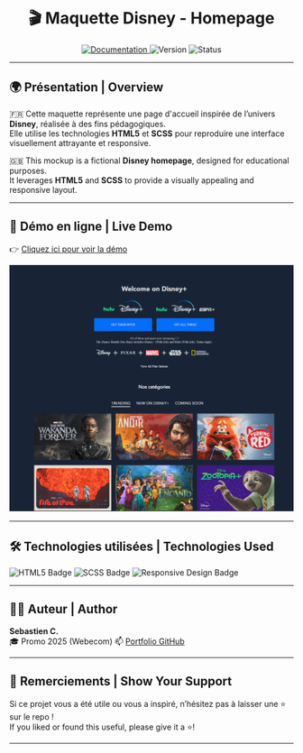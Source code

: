 <h1 align="center">🎬 Maquette Disney - Homepage</h1>

<p align="center">
  <a href="https://sass-lang.com/documentation/syntax/" target="_blank">
    <img alt="Documentation" src="https://img.shields.io/badge/documentation-yes-brightgreen.svg" />
  </a>
  <img alt="Version" src="https://img.shields.io/badge/version-1.0-blue.svg?cacheSeconds=2592000" />
  <img alt="Status" src="https://img.shields.io/badge/status-Completed-success.svg" />
</p>

---

## 🌍 Présentation | Overview

🇫🇷 Cette maquette représente une page d'accueil inspirée de l’univers **Disney**, réalisée à des fins pédagogiques.  
Elle utilise les technologies **HTML5** et **SCSS** pour reproduire une interface visuellement attrayante et responsive.

🇬🇧 This mockup is a fictional **Disney homepage**, designed for educational purposes.  
It leverages **HTML5** and **SCSS** to provide a visually appealing and responsive layout.

---

## 🚀 Démo en ligne | Live Demo

👉 [Cliquez ici pour voir la démo](https://schatel-dev.github.io/Maquette-Disney/)

<p align="center">
  <img src="./home_page.png" alt="Capture de la page d'accueil" width="800"/>
</p>

---

## 🛠️ Technologies utilisées | Technologies Used

<p align="left">
  <img src="https://img.shields.io/badge/HTML5-E34F26?logo=html5&logoColor=white" alt="HTML5 Badge" />
  <img src="https://img.shields.io/badge/SCSS-C6538C?logo=sass&logoColor=white" alt="SCSS Badge" />
  <img src="https://img.shields.io/badge/Responsive-Design-blue" alt="Responsive Design Badge" />
</p>

---

## 👨‍💻 Auteur | Author

**Sebastien C.**  
🎓 Promo 2025 (Webecom)
📫 [Portfolio GitHub](https://github.com/schatel-dev)

---

## 💖 Remerciements | Show Your Support

Si ce projet vous a été utile ou vous a inspiré, n’hésitez pas à laisser une ⭐ sur le repo !  
If you liked or found this useful, please give it a ⭐️!

---

